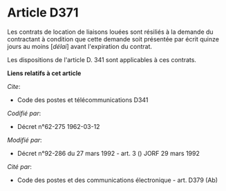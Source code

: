 # Article D371

Les contrats de location de liaisons louées sont résiliés à la demande du contractant à condition que cette demande soit
présentée par écrit quinze jours au moins [*délai*] avant l'expiration du contrat.

Les dispositions de l'article D. 341 sont applicables à ces contrats.

**Liens relatifs à cet article**

_Cite_:

  - Code des postes et télécommunications D341

_Codifié par_:

  - Décret n°62-275 1962-03-12

_Modifié par_:

  - Décret n°92-286 du 27 mars 1992 - art. 3 () JORF 29 mars 1992

_Cité par_:

  - Code des postes et des communications électronique - art. D379 (Ab)
